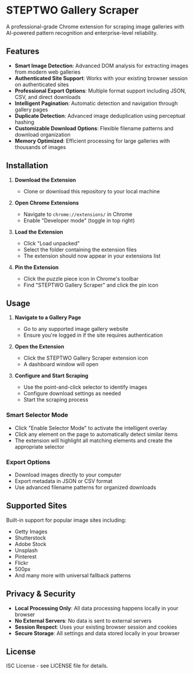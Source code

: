 # STEPTWO Gallery Scraper

A professional-grade Chrome extension for scraping image galleries with AI-powered pattern recognition and enterprise-level reliability.

## Features

- **Smart Image Detection**: Advanced DOM analysis for extracting images from modern web galleries
- **Authenticated Site Support**: Works with your existing browser session on authenticated sites
- **Professional Export Options**: Multiple format support including JSON, CSV, and direct downloads
- **Intelligent Pagination**: Automatic detection and navigation through gallery pages
- **Duplicate Detection**: Advanced image deduplication using perceptual hashing
- **Customizable Download Options**: Flexible filename patterns and download organization
- **Memory Optimized**: Efficient processing for large galleries with thousands of images

## Installation

1. **Download the Extension**
   - Clone or download this repository to your local machine

2. **Open Chrome Extensions**
   - Navigate to `chrome://extensions/` in Chrome
   - Enable "Developer mode" (toggle in top right)

3. **Load the Extension**
   - Click "Load unpacked"
   - Select the folder containing the extension files
   - The extension should now appear in your extensions list

4. **Pin the Extension**
   - Click the puzzle piece icon in Chrome's toolbar
   - Find "STEPTWO Gallery Scraper" and click the pin icon

## Usage

1. **Navigate to a Gallery Page**
   - Go to any supported image gallery website
   - Ensure you're logged in if the site requires authentication

2. **Open the Extension**
   - Click the STEPTWO Gallery Scraper extension icon
   - A dashboard window will open

3. **Configure and Start Scraping**
   - Use the point-and-click selector to identify images
   - Configure download settings as needed
   - Start the scraping process

### Smart Selector Mode
- Click "Enable Selector Mode" to activate the intelligent overlay
- Click any element on the page to automatically detect similar items
- The extension will highlight all matching elements and create the appropriate selector

### Export Options
- Download images directly to your computer
- Export metadata in JSON or CSV format
- Use advanced filename patterns for organized downloads

## Supported Sites

Built-in support for popular image sites including:
- Getty Images
- Shutterstock  
- Adobe Stock
- Unsplash
- Pinterest
- Flickr
- 500px
- And many more with universal fallback patterns

## Privacy & Security

- **Local Processing Only**: All data processing happens locally in your browser
- **No External Servers**: No data is sent to external servers
- **Session Respect**: Uses your existing browser session and cookies
- **Secure Storage**: All settings and data stored locally in your browser

## License

ISC License - see LICENSE file for details.